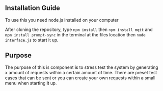 
## Installation Guide

To use this you need node.js installed on your computer

After cloning the repository, type `npm install` then `npm install mqtt` and `npm install prompt-sync` in the terminal at the files location then `node interface.js` to start it up.

## Purpose

The purpose of this is component is to stress test the system by generating x amount of requests within a certain amount of time.
There are preset test cases that can be sent or you can create your own requests within a small menu when starting it up.

